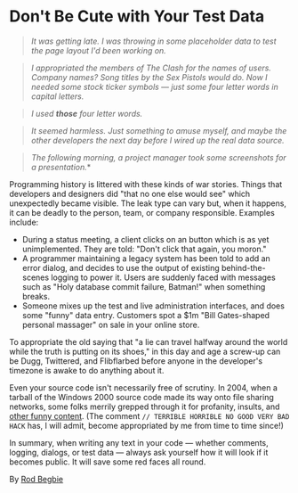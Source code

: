 # Don't Be Cute with Your Test Data

> *It was getting late. I was throwing in some placeholder data to test the page layout I'd been working on.*

> *I appropriated the members of The Clash for the names of users. Company names? Song titles by the Sex Pistols would do. Now I needed some stock ticker symbols — just some four letter words in capital letters.*

> *I used **those** four letter words.*

> *It seemed harmless. Just something to amuse myself, and maybe the other developers the next day before I wired up the real data source.*

> *The following morning, a project manager took some screenshots for a presentation.**

Programming history is littered with these kinds of war stories. Things that developers and designers did "that no one else would see" which unexpectedly became visible.
The leak type can vary but, when it happens, it can be deadly to the person, team, or company responsible. Examples include:

- During a status meeting, a client clicks on an button which is as yet unimplemented. They are told: "Don't click that again, you moron."
- A programmer maintaining a legacy system has been told to add an error dialog, and decides to use the output of existing behind-the-scenes logging to power it. Users are suddenly faced with messages such as "Holy database commit failure, Batman!" when something breaks.
- Someone mixes up the test and live administration interfaces, and does some "funny" data entry. Customers spot a $1m "Bill Gates-shaped personal massager" on sale in your online store.

To appropriate the old saying that "a lie can travel halfway around the world while the truth is putting on its shoes," in this day and age a screw-up can be Dugg, Twittered, and Flibflarbed before anyone in the developer's timezone is awake to do anything about it.

Even your source code isn't necessarily free of scrutiny. In 2004, when a tarball of the Windows 2000 source code made its way onto file sharing networks, some folks merrily grepped through it for profanity, insults, and [other funny content](http://www.kuro5hin.org/story/2004/2/15/71552/7795). (The comment `// TERRIBLE HORRIBLE NO GOOD VERY BAD HACK` has, I will admit, become appropriated by me from time to time since!)

In summary, when writing any text in your code — whether comments, logging, dialogs, or test data — always ask yourself how it will look if it becomes public. It will save some red faces all round.

By [Rod Begbie](http://programmer.97things.oreilly.com/wiki/index.php/Rod_Begbie)